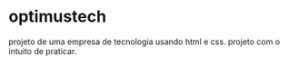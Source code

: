 # optimustech

projeto de uma empresa de tecnologia usando html e css. projeto com o intuito de praticar.
